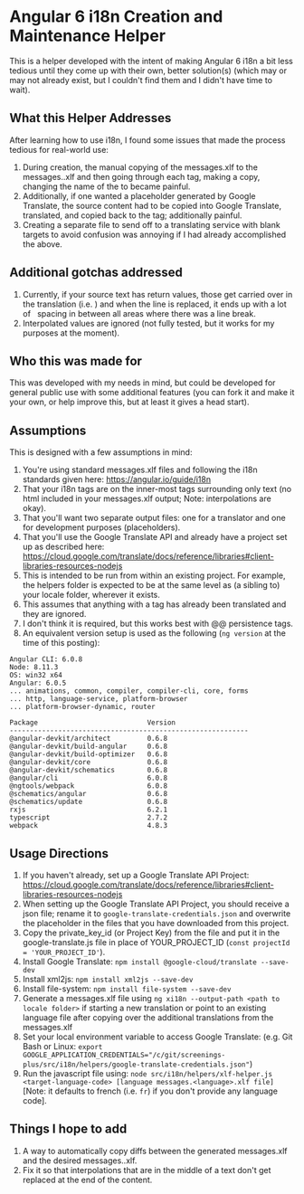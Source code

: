 # Angular 6 i18n Creation and Maintenance Helper
This is a helper developed with the intent of making Angular 6 i18n a bit less tedious until they come up with their own, better solution(s) (which may or may not already exist, but I couldn't find them and I didn't have time to wait).

## What this Helper Addresses
After learning how to use i18n, I found some issues that made the process tedious for real-world use:
1. During creation, the manual copying of the messages.xlf to the messages.<language>.xlf and then going through each <source> tag, making a copy, changing the name of the <source> to <target> became painful.
2. Additionally, if one wanted a placeholder generated by Google Translate, the source content had to be copied into Google Translate, translated, and copied back to the <target> tag; additionally painful.
3. Creating a separate file to send off to a translating service with blank targets to avoid confusion was annoying if I had already accomplished the above.

## Additional gotchas addressed
1. Currently, if your source text has return values, those get carried over in the translation (i.e. <target></target>) and when
the line is replaced, it ends up with a lot of &nbsp; spacing in between all areas where there was a line break.
2. Interpolated values are ignored (not fully tested, but it works for my purposes at the moment).

## Who this was made for
This was developed with my needs in mind, but could be developed for general public use with some additional features (you can fork it and make it your own, or help improve this, but at least it gives a head start).

## Assumptions
This is designed with a few assumptions in mind:
1. You're using standard messages.xlf files and following the i18n standards given here: https://angular.io/guide/i18n
2. That your i18n tags are on the inner-most tags surrounding only text (no html included in your messages.xlf output; Note: interpolations are okay).
3. That you'll want two separate output files: one for a translator and one for development purposes (placeholders).
4. That you'll use the Google Translate API and already have a project set up as described here: https://cloud.google.com/translate/docs/reference/libraries#client-libraries-resources-nodejs
5. This is intended to be run from within an existing project.  For example, the helpers folder is expected to be at the same level as (a sibling to) your locale folder, wherever it exists.
6. This assumes that anything with a <target> tag has already been translated and they are ignored.
7. I don't think it is required, but this works best with @@ persistence tags. 
8. An equivalent version setup is used as the following (`ng version` at the time of this posting):
```
Angular CLI: 6.0.8
Node: 8.11.3
OS: win32 x64
Angular: 6.0.5
... animations, common, compiler, compiler-cli, core, forms
... http, language-service, platform-browser
... platform-browser-dynamic, router

Package                           Version
-----------------------------------------------------------
@angular-devkit/architect         0.6.8
@angular-devkit/build-angular     0.6.8
@angular-devkit/build-optimizer   0.6.8
@angular-devkit/core              0.6.8
@angular-devkit/schematics        0.6.8
@angular/cli                      6.0.8
@ngtools/webpack                  6.0.8
@schematics/angular               0.6.8
@schematics/update                0.6.8
rxjs                              6.2.1
typescript                        2.7.2
webpack                           4.8.3
```

## Usage Directions
1. If you haven't already, set up a Google Translate API Project: https://cloud.google.com/translate/docs/reference/libraries#client-libraries-resources-nodejs
2. When setting up the Google Translate API Project, you should receive a json file; rename it to `google-translate-credentials.json` and overwrite the placeholder in the files that you have downloaded from this project.
3. Copy the private_key_id (or Project Key) from the file and put it in the google-translate.js file in place of YOUR_PROJECT_ID (`const projectId = 'YOUR_PROJECT_ID'`).
4. Install Google Translate: `npm install @google-cloud/translate --save-dev`
5. Install xml2js: `npm install xml2js --save-dev`
6. Install file-system: `npm install file-system --save-dev`
7. Generate a messages.xlf file using `ng xi18n --output-path <path to locale folder>` if starting a new translation or point to an existing language file after copying over the additional translations from the messages.xlf
8. Set your local environment variable to access Google Translate: (e.g. Git Bash or Linux: `export GOOGLE_APPLICATION_CREDENTIALS="/c/git/screenings-plus/src/i18n/helpers/google-translate-credentials.json"`)
9. Run the javascript file using: `node src/i18n/helpers/xlf-helper.js <target-language-code> [language messages.<language>.xlf file]` [Note: it defaults to french (i.e. `fr`) if you don't provide any language code].

## Things I hope to add
1. A way to automatically copy diffs between the generated messages.xlf and the desired messages.<language>.xlf.
2. Fix it so that interpolations that are in the middle of a text don't get replaced at the end of the content.
